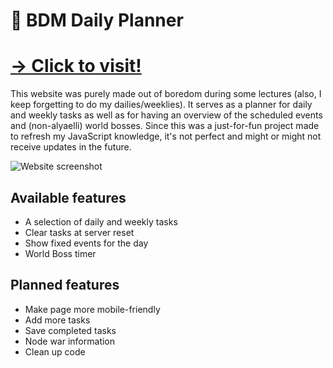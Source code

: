 # 🔁 BDM Daily Planner

# [→ Click to visit!](https://pixel3rr0r.github.io/BDM-Daily-Planner/)

This website was purely made out of boredom during some lectures (also, I keep forgetting to do my dailies/weeklies). It serves as a planner for daily and weekly tasks as well as for having an overview of the scheduled events and (non-alyaelli) world bosses.
Since this was a just-for-fun project made to refresh my JavaScript knowledge, it's not perfect and might or might not receive updates in the future.

![Website screenshot](https://cdn.discordapp.com/attachments/608333746101551105/1049983961981521940/image.png)

## Available features
- A selection of daily and weekly tasks
- Clear tasks at server reset
- Show fixed events for the day
- World Boss timer

## Planned features
- Make page more mobile-friendly
- Add more tasks
- Save completed tasks
- Node war information
- Clean up code

